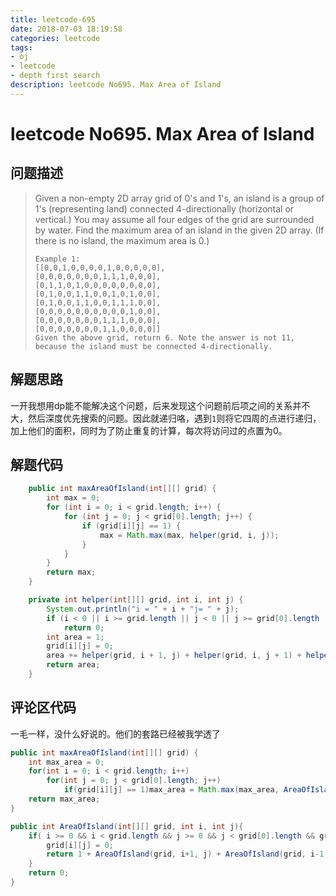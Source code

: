 ```yaml
---
title: leetcode-695
date: 2018-07-03 18:19:58
categories: leetcode
tags:
- oj
- leetcode
- depth first search
description: leetcode No695. Max Area of Island
---
```

# leetcode No695. Max Area of Island

## 问题描述

>Given a non-empty 2D array grid of 0's and 1's, an island is a group of 1's (representing land) connected 4-directionally (horizontal or vertical.) You may assume all four edges of the grid are surrounded by water.
>Find the maximum area of an island in the given 2D array. (If there is no island, the maximum area is 0.)
>```text
>Example 1:
>[[0,0,1,0,0,0,0,1,0,0,0,0,0],
> [0,0,0,0,0,0,0,1,1,1,0,0,0],
> [0,1,1,0,1,0,0,0,0,0,0,0,0],
> [0,1,0,0,1,1,0,0,1,0,1,0,0],
> [0,1,0,0,1,1,0,0,1,1,1,0,0],
> [0,0,0,0,0,0,0,0,0,0,1,0,0],
> [0,0,0,0,0,0,0,1,1,1,0,0,0],
> [0,0,0,0,0,0,0,1,1,0,0,0,0]]
>Given the above grid, return 6. Note the answer is not 11, because the island must be connected 4-directionally.
>```

## 解题思路

一开我想用dp能不能解决这个问题，后来发现这个问题前后项之间的关系并不大，然后深度优先搜索的问题。因此就递归咯，遇到`1`则将它四周的点进行递归，加上他们的面积，同时为了防止重复的计算，每次将访问过的点置为0。

## 解题代码

```java
    public int maxAreaOfIsland(int[][] grid) {
        int max = 0;
        for (int i = 0; i < grid.length; i++) {
            for (int j = 0; j < grid[0].length; j++) {
                if (grid[i][j] == 1) {
                    max = Math.max(max, helper(grid, i, j));
                }
            }
        }
        return max;
    }

    private int helper(int[][] grid, int i, int j) {
        System.out.println("i = " + i + "j= " + j);
        if (i < 0 || i >= grid.length || j < 0 || j >= grid[0].length || grid[i][j] == 0)
            return 0;
        int area = 1;
        grid[i][j] = 0;
        area += helper(grid, i + 1, j) + helper(grid, i, j + 1) + helper(grid, i - 1, j) + helper(grid, i, j - 1);
        return area;
    }

```

## 评论区代码

一毛一样，没什么好说的。他们的套路已经被我学透了
```java
public int maxAreaOfIsland(int[][] grid) {
    int max_area = 0;
    for(int i = 0; i < grid.length; i++)
        for(int j = 0; j < grid[0].length; j++)
            if(grid[i][j] == 1)max_area = Math.max(max_area, AreaOfIsland(grid, i, j));
    return max_area;
}

public int AreaOfIsland(int[][] grid, int i, int j){
    if( i >= 0 && i < grid.length && j >= 0 && j < grid[0].length && grid[i][j] == 1){
        grid[i][j] = 0;
        return 1 + AreaOfIsland(grid, i+1, j) + AreaOfIsland(grid, i-1, j) + AreaOfIsland(grid, i, j-1) + AreaOfIsland(grid, i, j+1);
    }
    return 0;
}
```